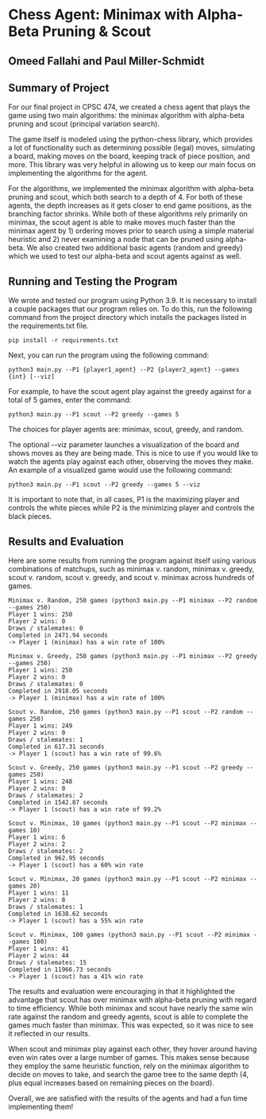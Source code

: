 # Chess Agent: Minimax with Alpha-Beta Pruning & Scout
## Omeed Fallahi and Paul Miller-Schmidt

## Summary of Project

For our final project in CPSC 474, we created a chess agent that plays the game using two main algorithms:
the minimax algorithm with alpha-beta pruning and scout (principal variation search). 

The game itself is modeled using the python-chess library, which provides a lot of functionality 
such as determining possible (legal) moves, simulating a board, making moves on the board, keeping
track of piece position, and more. This library was very helpful in allowing us to keep our main focus
on implementing the algorithms for the agent. 

For the algorithms, we implemented the minimax algorithm with alpha-beta pruning and scout, which both 
search to a depth of 4. For both of these agents, the depth increases as it gets closer to end game positions,
as the branching factor shrinks. While both of these algorithms rely primarily on minimax, the scout agent is able 
to make moves much faster than the minimax agent by 1) ordering moves prior to search using a simple material 
heuristic and 2) never examining a node that can be pruned using alpha-beta. We also created two additional 
basic agents (random and greedy) which we used to test our alpha-beta and scout agents against as well.

## Running and Testing the Program

We wrote and tested our program using Python 3.9. It is necessary to install a couple packages that our program 
relies on. To do this, run the following command from the project directory which installs the packages listed 
in the requirements.txt file.

    pip install -r requirements.txt

Next, you can run the program using the following command:

    python3 main.py --P1 {player1_agent} --P2 {player2_agent} --games {int} [--viz]

For example, to have the scout agent play against the greedy against for a total of 5 games, enter the command:
    
    python3 main.py --P1 scout --P2 greedy --games 5

The choices for player agents are: minimax, scout, greedy, and random.

The optional --viz parameter launches a visualization of the board and shows moves as they are being made. This
is nice to use if you would like to watch the agents play against each other, observing the moves they make. An
example of a visualized game would use the following command:

    python3 main.py --P1 scout --P2 greedy --games 5 --viz

It is important to note that, in all cases, P1 is the maximizing player and controls the white pieces while P2
is the minimizing player and controls the black pieces.

## Results and Evaluation

Here are some results from running the program against itself using various combinations of matchups, 
such as minimax v. random, minimax v. greedy, scout v. random, scout v. greedy, and scout v. minimax
across hundreds of games.

    Minimax v. Random, 250 games (python3 main.py --P1 minimax --P2 random --games 250)
    Player 1 wins: 250
    Player 2 wins: 0
    Draws / stalemates: 0
    Completed in 2471.94 seconds
    -> Player 1 (minimax) has a win rate of 100%

    Minimax v. Greedy, 250 games (python3 main.py --P1 minimax --P2 greedy --games 250)
    Player 1 wins: 250
    Player 2 wins: 0
    Draws / stalemates: 0
    Completed in 2918.05 seconds
    -> Player 1 (minimax) has a win rate of 100%

    Scout v. Random, 250 games (python3 main.py --P1 scout --P2 random --games 250)
    Player 1 wins: 249
    Player 2 wins: 0
    Draws / stalemates: 1
    Completed in 617.31 seconds
    -> Player 1 (scout) has a win rate of 99.6%

    Scout v. Greedy, 250 games (python3 main.py --P1 scout --P2 greedy --games 250)
    Player 1 wins: 248
    Player 2 wins: 0
    Draws / stalemates: 2
    Completed in 1542.87 seconds
    -> Player 1 (scout) has a win rate of 99.2%

    Scout v. Minimax, 10 games (python3 main.py --P1 scout --P2 minimax --games 10)
    Player 1 wins: 6
    Player 2 wins: 2
    Draws / stalemates: 2
    Completed in 962.95 seconds
    -> Player 1 (scout) has a 60% win rate

    Scout v. Minimax, 20 games (python3 main.py --P1 scout --P2 minimax --games 20)
    Player 1 wins: 11
    Player 2 wins: 8
    Draws / stalemates: 1
    Completed in 1638.62 seconds
    -> Player 1 (scout) has a 55% win rate

    Scout v. Minimax, 100 games (python3 main.py --P1 scout --P2 minimax --games 100)
    Player 1 wins: 41
    Player 2 wins: 44
    Draws / stalemates: 15
    Completed in 11966.73 seconds
    -> Player 1 (scout) has a 41% win rate

The results and evaluation were encouraging in that it highlighted the advantage that scout
has over minimax with alpha-beta pruning with regard to time efficiency. While both minimax
and scout have nearly the same win rate against the random and greedy agents, scout is able
to complete the games much faster than minimax. This was expected, so it was nice to see it
reflected in our results.

When scout and minimax play against each other, they hover around having even win rates over
a large number of games. This makes sense because they employ the same heuristic function,
rely on the minimax algorithm to decide on moves to take, and search the game tree to the
same depth (4, plus equal increases based on remaining pieces on the board). 

Overall, we are satisfied with the results of the agents and had a fun time implementing them!
